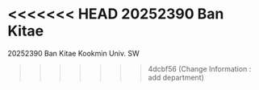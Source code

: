 <<<<<<< HEAD
20252390    Ban Kitae
=======
20252390 Ban Kitae
Kookmin Univ. SW
>>>>>>> 4dcbf56 (Change Information : add department)
